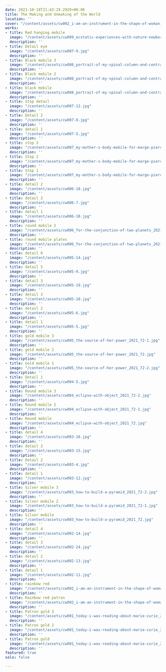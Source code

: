 ```yaml
---
date: 2021-10-18T21:43:29.2929+00:00
title: The Making and Unmaking of the World
location: ''
cover: "/content/assets/cw002_i-am-an-instrument-in-the-shape-of-woman_2021_72.jpg"
works:
- title: Red hanging mobile
  image: "/content/assets/cw009_ecstatic-experiences-with-nature-newborn-mobile-_2021_72.jpg"
  description: ''
- title: Detail eye
  image: "/content/assets/cw007-9.jpg"
  description: ''
- title: Black mobile 3
  image: "/content/assets/cw008_portrait-of-my-spinal-column-and-central-nervous-system_2021_72-2.jpg"
  description: ''
- title: Black mobile 2
  image: "/content/assets/cw008_portrait-of-my-spinal-column-and-central-nervous-system_2021_72-1.jpg"
  description: ''
- title: black mobile
  image: "/content/assets/cw008_portrait-of-my-spinal-column-and-central-nervous-system_2021_72.jpg"
  description: ''
- title: Stop detail
  image: "/content/assets/cw007-12.jpg"
  description: ''
- title: Detail 2
  image: "/content/assets/cw007-8.jpg"
  description: ''
- title: detail 1
  image: "/content/assets/cw007-5.jpg"
  description: ''
- title: stop 3
  image: "/content/assets/cw007_my-mother-s-body-mobile-for-marge-piercey-_2021_72-2.jpg"
  description: ''
- title: Stop 2
  image: "/content/assets/cw007_my-mother-s-body-mobile-for-marge-piercey-_2021_72-1.jpg"
  description: ''
- title: Stop 1
  image: "/content/assets/cw007_my-mother-s-body-mobile-for-marge-piercey-_2021_72.jpg"
  description: ''
- title: detail 2
  image: "/content/assets/cw006-18.jpg"
  description: ''
- title: detail 3
  image: "/content/assets/cw006-7.jpg"
  description: ''
- title: detail 1
  image: "/content/assets/cw006-10.jpg"
  description: ''
- title: round mobile 2
  image: "/content/assets/cw006_for-the-conjunction-of-two-planets_2021_72.jpg"
  description: ''
- title: round mobile plates
  image: "/content/assets/cw006_for-the-conjunction-of-two-planets_2021_72-1.jpg"
  description: ''
- title: detail 6
  image: "/content/assets/cw005-14.jpg"
  description: ''
- title: detail 5
  image: "/content/assets/cw005-9.jpg"
  description: ''
- title: detail 3
  image: "/content/assets/cw005-19.jpg"
  description: ''
- title: detail 3
  image: "/content/assets/cw005-10.jpg"
  description: ''
- title: detail 2
  image: "/content/assets/cw005-6.jpg"
  description: ''
- title: detail 1
  image: "/content/assets/cw005-5.jpg"
  description: ''
- title: gold mobile 3
  image: "/content/assets/cw005_the-source-of-her-power_2021_72-1.jpg"
  description: ''
- title: gold mobile 2
  image: "/content/assets/cw005_the-source-of-her-power_2021_72.jpg"
  description: ''
- title: Gold mobile 1
  image: "/content/assets/cw005_the-source-of-her-power_2021_72-2.jpg"
  description: ''
- title: Detail 1
  image: "/content/assets/cw004-5.jpg"
  description: ''
- title: Round mobile 3
  image: "/content/assets/cw004_eclipse-with-object_2021_72-2.jpg"
  description: ''
- title: Round mobile 2
  image: "/content/assets/cw004_eclipse-with-object_2021_72-1.jpg"
  description: ''
- title: Round mobile
  image: "/content/assets/cw004_eclipse-with-object_2021_72.jpg"
  description: ''
- title: detail 4
  image: "/content/assets/cw003-16.jpg"
  description: ''
- title: detail 3
  image: "/content/assets/cw003-15.jpg"
  description: ''
- title: Detail 2
  image: "/content/assets/cw003-4.jpg"
  description: ''
- title: detail 1
  image: "/content/assets/cw003-12.jpg"
  description: ''
- title: Silver mobile 3
  image: "/content/assets/cw003_how-to-build-a-pyramid_2021_72-2.jpg"
  description: ''
- title: Silver mobile 2
  image: "/content/assets/cw003_how-to-build-a-pyramid_2021_72-1.jpg"
  description: ''
- title: Silver mobile
  image: "/content/assets/cw003_how-to-build-a-pyramid_2021_72.jpg"
  description: ''
- title: detail 4
  image: "/content/assets/cw002-14.jpg"
  description: ''
- title: detail 3
  image: "/content/assets/cw002-24.jpg"
  description: ''
- title: detail 2
  image: "/content/assets/cw002-13.jpg"
  description: ''
- title: detail 1
  image: "/content/assets/cw002-11.jpg"
  description: ''
- title: rainbow red
  image: "/content/assets/cw002_i-am-an-instrument-in-the-shape-of-woman_2021_72-1.jpg"
  description: ''
- title: Rainbow red patron
  image: "/content/assets/cw002_i-am-an-instrument-in-the-shape-of-woman_2021_72-2.jpg"
  description: ''
- title: Patron gold 3
  image: "/content/assets/cw001_today-i-was-reading-about-marie-curie_2021_72-3.jpg"
  description: ''
- title: Patron gold 2
  image: "/content/assets/cw001_today-i-was-reading-about-marie-curie_2021_72-2.jpg"
  description: ''
- title: Patron gold
  image: "/content/assets/cw001_today-i-was-reading-about-marie-curie_2021_72.jpg"
  description: ''
featured: true
solo: false

---
```

